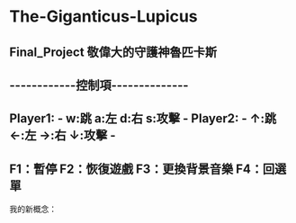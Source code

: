 # The-Giganticus-Lupicus
Final_Project
<p1>敬偉大的守護神魯匹卡斯</p1>
--------------------------------
------------控制項--------------
--------------------------------
Player1:                       -
w:跳   a:左   d:右  s:攻擊     -
Player2:                       -
↑:跳   ←:左   →:右  ↓:攻擊     -
--------------------------------
F1：暫停
F2：恢復遊戲
F3：更換背景音樂
F4：回選單
--------------------------------
<p1>我的新概念：</p1>
